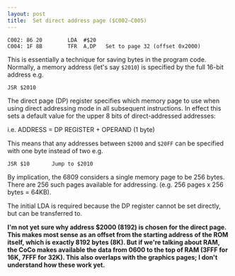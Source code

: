 ```yaml
---
layout: post
title:  Set direct address page ($C002—C005)
---
```


```
C002: 86 20        LDA  #$20
C004: 1F 8B        TFR  A,DP   Set to page 32 (offset 0x2000)
```

This is essentially a technique for saving bytes in the program code. Normally, a memory address (let's say `$2010`) is specified by the full 16-bit address e.g.

```
JSR $2010
```

The direct page (DP) register specifies which memory page to use when using direct addressing mode in all subsequent instructions. In effect this sets a default value for the upper 8 bits of direct-addressed addresses:

i.e. ADDRESS = DP REGISTER + OPERAND (1 byte)

This means that any addresses between `$2000` and `$20FF` can be specified with one byte instead of two e.g.

```
JSR $10       Jump to $2010
```

By implication, the 6809 considers a single memory page to be 256 bytes. There are 256 such pages available for addressing. (e.g. 256 pages x 256 bytes = 64KB).

The initial LDA is required because the DP register cannot be set directly, but can be transferred to.

**I'm not yet sure why address $2000 (8192) is chosen for the direct page. This makes most sense as an offset from the starting address of the ROM itself, which is exactly 8192 bytes (8K). But if we're talking about RAM, the CoCo makes available the data from 0600 to the top of RAM (3FFF for 16K, 7FFF for 32K). This also overlaps with the graphics pages; I don't understand how these work yet.**
